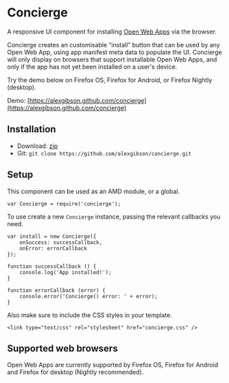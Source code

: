 Concierge
=========

A responsive UI component for installing [Open Web Apps](https://developer.mozilla.org/en-US/docs/Web/Apps) via the browser.

Concierge creates an customisable “install” button that can be used by any Open Web App, using app manifest meta data to populate the UI. Concierge will only display on browsers that support installable Open Web Apps, and only if the app has not yet been installed on a user's device.

Try the demo below on Firefox OS, Firefox for Android, or Firefox Nightly (desktop).

Demo: [https://alexgibson.github.com/concierge](https://alexgibson.github.com/concierge)

Installation
---------------------------------------

* Download: [zip](https://github.com/alexgibson/concierge/archive/master.zip)
* Git: `git clone https://github.com/alexgibson/concierge.git`

Setup
---------

This component can be used as an AMD module, or a global.

```
var Concierge = require('concierge');
```

To use create a new `Concierge` instance, passing the relevant callbacks you need.

```
var install = new Concierge({
    onSuccess: successCallback,
    onError: errorCallback
});

function successCallback () {
    console.log('App installed!');
}

function errorCallback (error) {
    console.error('Concierge() error: ' + error);
}
```

Also make sure to include the CSS styles in your template.

```
<link type="text/css" rel="stylesheet" href="concierge.css" />
```

Supported web browsers
----------------------

Open Web Apps are currently supported by Firefox OS, Firefox for Android and Firefox for desktop (Nightly recommended).
